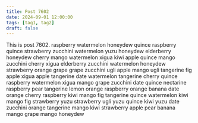 ```yaml
---
title: Post 7602
date: 2024-09-01 12:00:00
tags: [tag1, tag2]
draft: false
---
```

This is post 7602.
raspberry
watermelon
honeydew
quince
raspberry
quince
strawberry
zucchini
watermelon
yuzu
honeydew
elderberry
honeydew
cherry
mango
watermelon
xigua
kiwi
apple
quince
mango
zucchini
cherry
xigua
elderberry
zucchini
watermelon
honeydew
strawberry
orange
grape
grape
zucchini
ugli
apple
mango
ugli
tangerine
fig
apple
xigua
apple
tangerine
date
watermelon
tangerine
cherry
quince
raspberry
watermelon
xigua
mango
grape
zucchini
date
quince
nectarine
raspberry
pear
tangerine
lemon
orange
raspberry
orange
banana
date
orange
cherry
raspberry
kiwi
mango
fig
tangerine
quince
watermelon
kiwi
mango
fig
strawberry
yuzu
strawberry
ugli
yuzu
quince
kiwi
yuzu
date
zucchini
orange
tangerine
mango
kiwi
strawberry
apple
pear
banana
mango
grape
mango
honeydew
